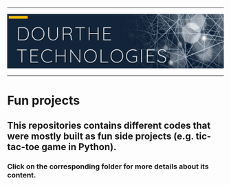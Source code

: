 ___

<a href='http://www.dourthe.tech'> <img src='Dourthe_Technologies_Headers.png' /></a>
___

# Fun projects

## This repositories contains different codes that were mostly built as fun side projects (e.g. tic-tac-toe game in Python).

### Click on the corresponding folder for more details about its content.
